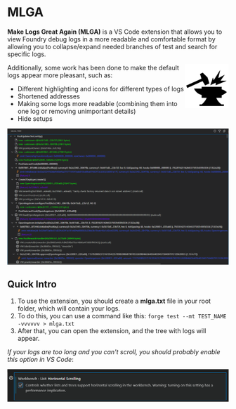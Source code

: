 # MLGA

**Make Logs Great Again (MLGA)** is a VS Code extension that allows you to view Foundry debug logs in a more readable and comfortable format by allowing you to collapse/expand needed branches of test and search for specific logs.

<img src="resources/logo.svg" width="100" height="100" align="right" />

Additionally, some work has been done to make the default logs appear more pleasant, such as:

- Different highlighting and icons for different types of logs
- Shortened addresses
- Making some logs more readable (combining them into one log or removing unimportant details)
- Hide setups

![preview](images/preview.png)

## Quick Intro

1. To use the extension, you should create a **mlga.txt** file in your root folder, which will contain your logs.
2. To do this, you can use a command like this: `forge test --mt TEST_NAME -vvvvvv > mlga.txt`
3. After that, you can open the extension, and the tree with logs will appear.

_If your logs are too long and you can't scroll, you should probably enable this option in VS Code_:

![vscode](images/vscode_horizontal_scroll.png)
